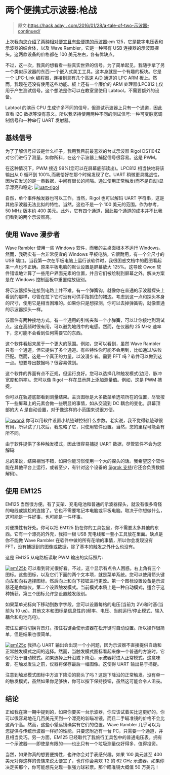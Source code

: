 # 两个便携式示波器:枪战

> 原文:[https://hack aday . com/2016/01/28/a-tale-of-two-示波器-continued/](https://hackaday.com/2016/01/28/a-tale-of-two-oscilloscopes-continued/)

上次我[向您介绍了两种相对便宜且有些便携的示波器](http://hackaday.com/2016/01/27/a-tale-of-two-sub-100-oscilloscopes/):em 125，它是数字电压表和示波器的结合体，以及 Wave Rambler，它是一种带有 USB 连接器的示波器探头。这两款设备的价格都在 100 美元左右，各有优缺点。

不过，这一次，我真的想看看一些真实世界的信号。为了简单起见，我随手拿了另一个类似示波器的东西:一个嵌入式美工工具。这本身就是一个有趣的板块。它是一个 LPC-Link 编程器，连接到具有几个高速 A/D 通道的 LPC ARM 板上。然而，我现在还没有使用这些功能。板上还有一个廉价的 ARM 处理器(LPC812 ),仅用于产生测试信号。这个想法是你可以在教室里使用 Labtool，不需要额外的设备。

Labtool 的演示 CPU 生成许多不同的信号，但测试示波器上只有一个通道，因此查看 I2C 数据等没有意义。所以我坚持使用两种不同的测试信号:一种可变脉宽调制信号和一种串行 UART 发射器。

## 基线信号

为了了解信号应该是什么样子，我用我目前最喜欢的台式示波器 Rigol DS1104Z 对它们进行了测量。如你所料，在这个示波器上捕捉信号很容易。这是 PWM。

在这种情况下，PWM 接近 99%(您可以在屏幕底部读出)。LPC812 相当快地将该输出从 0 循环到 100%,而我恰好在那个时候发现了它。UART 稍微更具挑战性，因为它发送的是一串数据，中间有很长的间隔。通过使用正常触发(而不是自动)显示漂亮和稳定: [![uart-rigol](../Images/0d598783faea725d976203ea0793a772.png)](https://hackaday.com/wp-content/uploads/2016/01/uart-rigol.png)

自然，单个事件触发器也可以工作。当然，Rigol 也可以解码 UART 字符串，这是其他示波器无法比拟的特性。当然，这也不是一个 100 美元的范围。作为参考，50 MHz 版本约 400 美元。此外，它有四个通道，因此每个通道的成本并不比我们看到的两个示波器高。

## 使用 Wave 漫步者

Wave Rambler 使用一些 Windows 软件，而我的主桌面根本不运行 Windows。然而，我确实有一台非常便宜的 Windows 平板电脑，它很耐用，有一个全尺寸的 USB 端口。当我第一次在平板电脑上运行该软件时，我很困惑文档中的截图看起来一点也不正确。原来平板电脑的默认设置是屏幕放大 125%。这导致 Owon 软件错误地计算了一些用户界面元素的位置，并且它们被绘制到屏幕之外。解决方案是在 Windows 控制面板中重置缩放级别。

将示波器探头连接到电路上并不难。有一个弹簧钩，就像你在普通的示波器探头上看到的那样，尽管在拉下它时没有可供手指抓住的裙边。考虑到这一点和探头本身的尺寸，使用它是相当困难的。如果你只是想探测，你可以去掉弹簧钩，就像普通的示波器探头一样。

该器件有两种接地方式。有一个通用的引线夹和一个小弹簧，可以让你接地到测试点。这在高频时很有用，可以避免地线中的电感。然而，在仪器的 25 MHz 速率下，您可能不会看到任何需要它的东西。

这个软件看起来属于一个更大的范围。例如，您可以看到，虽然 Wave Rambler 只有一个通道，但它提供了多个通道。有些特性你可能不会用到，比如通过/失败匹配。然而，这是一个真正的力量，以波漫步者。需要 FFT 吗？软件可以做到这一点。想要导出数据吗？很容易做到。

这个软件的界面有点不正规，但运行良好。您可以选择几种触发模式(边沿、脉冲宽度和斜率)。您可以像 Rigol 一样在显示屏上添加测量值。例如，这是 PWM 捕捉。

你可以在轨迹底部看到测量结果。主页图标是大多数菜单选项所在的位置，尽管按下一些屏幕上的元素会做一些明显的事情，如从交流到 DC 耦合的变化。屏幕顶部的大 A 是自动设置，对于像这样的小范围来说很方便。

[![owon3](../Images/77329b210fdaf0ce6e81b8c4283c4f57.png)](https://hackaday.com/wp-content/uploads/2016/01/owon31.png) 你可以用软件设置小轨迹球控制什么参数。老实说，我不觉得轨迹球很有用，所以试了几次后，我忽略了它，只使用软件设置。当然，您的里程可能会有所不同。

由于软件提供了多种触发模式，因此很容易捕捉 UART 数据，尽管软件不会为您解码:

总的来说，结果相当不错，如果你能习惯使用一个大的探头的话。我希望这个软件能在其他平台上运行，或者至少，有针对这个设备的 [Sigrok 支持](http://www.embeddedartists.com/products/app/labtool.php)(它还会负责数据解码)。

## 使用 EM125

EM125 当然很方便。有了支架、充电电池和普通的示波器探头，就没有很多奇怪的电线或尴尬的连接了。它也不需要笔记本电脑或平板电脑。取决于你想做什么，这可能是一件好事，也可能是一件坏事。

对便携性有好处。你可以把 EM125 扔在你的工具包里，你不需要太多其他的东西。它有一个漂亮的外壳，我把一根 USB 充电线和一套小工具放在里面。缺点是你不能做 Wave Rambler 在软件中做的所有花哨的事情，所以你会发现没有 FFT，没有捕捉到的图像或数据，除了基本的触发之外什么也没有。

这是 EM125 从电路板读取 PWM 输出的实际照片:

[![em125b](../Images/b08644df4f20fbc3402ddf1e9b5b2096.png)](https://hackaday.com/wp-content/uploads/2016/01/em125b.png) 可以看到背光很好看。不过，这个显示有点令人困惑。右上角有三个图标。这些图标，以及它们下面的两个文本项，就是菜单系统。您可以使用箭头键向左和向右选择图标。然后向上和向下按钮进行更改。第一个图标设置设备是示波器还是血糖仪。第二个设置触发模式。当前模式本质上是一种自动模式，适合于这种捕获。第三个图标允许您设置触发级别。

如果菜单光标向下移动到数字字段，您可以设置每格的电压(当前为 2V)和时基(当前为 10 us)。其他文本和图标是信息性的(频率、电压、当前运行/停止模式、输入耦合和电池充电)。

按住左键将切换背景灯。按住右键会使示波器在松开键时自动设置。所以操作很简单，但是结果也很简单。

[![em125c](../Images/e2db438e6b0bdbd5a52c298fe4c66f5c.png)](https://hackaday.com/wp-content/uploads/2016/01/em125c.png) 我担心 UART 输出会出现一个小问题，因为示波器不直接提供自动和正常触发模式之间的选择。然而，当触发模式图标看起来像一个普通的方波时，它似乎处于自动模式。如果选择上升沿或下降沿，示波器将进入正常模式。这意味着，在触发发生之前，仪器将保存最后一幅图像。这使得 UART 输出易于捕捉。

注意到触发模式图标中方波下降沿的箭头了吗？这是下降沿的正常触发。没有单一的触发模式，虽然如果你足够快，你可以按下保持按钮，虽然这可能会令人沮丧。

## 结论

正如我在第一期中提到的，如果你要买一台示波器，你应该试着买比这更好的。你可以很容易地花几百美元买到一个漂亮的新瞄准镜，而且二手瞄准镜的价格不会比这两个高。然而，这些小望远镜确实有它们的位置。Wave Rambler 几乎可以为您提供与传统示波器一样好的性能，只要您附近有一台 PC，只需要一个通道，并且相当灵巧。另一方面，EM125 已经取代了我旅行工具包中的普通电压表。拥有一个示波器——即使是有限的——也比只有一个垃圾测量仪好得多，值得投资。

当然，如果你真的想要便携性，也许你会对手表感兴趣。如果 100 美元甚至 400 美元对你这样的贵族来说太便宜了，也许你会喜欢 T2 的 62 GHz 示波器。如果你决定买那个，你可能想先兑现一张强力球彩票。那个瞄准镜大概值 50 万美元！
